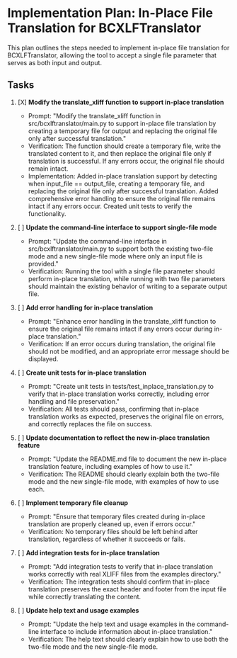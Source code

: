 # Implementation Plan: In-Place File Translation for BCXLFTranslator

This plan outlines the steps needed to implement in-place file translation for BCXLFTranslator, allowing the tool to accept a single file parameter that serves as both input and output.

## Tasks

1. [X] **Modify the translate_xliff function to support in-place translation**
   - Prompt: "Modify the translate_xliff function in src/bcxlftranslator/main.py to support in-place file translation by creating a temporary file for output and replacing the original file only after successful translation."
   - Verification: The function should create a temporary file, write the translated content to it, and then replace the original file only if translation is successful. If any errors occur, the original file should remain intact.
   - Implementation: Added in-place translation support by detecting when input_file == output_file, creating a temporary file, and replacing the original file only after successful translation. Added comprehensive error handling to ensure the original file remains intact if any errors occur. Created unit tests to verify the functionality.

2. [ ] **Update the command-line interface to support single-file mode**
   - Prompt: "Update the command-line interface in src/bcxlftranslator/main.py to support both the existing two-file mode and a new single-file mode where only an input file is provided."
   - Verification: Running the tool with a single file parameter should perform in-place translation, while running with two file parameters should maintain the existing behavior of writing to a separate output file.

3. [ ] **Add error handling for in-place translation**
   - Prompt: "Enhance error handling in the translate_xliff function to ensure the original file remains intact if any errors occur during in-place translation."
   - Verification: If an error occurs during translation, the original file should not be modified, and an appropriate error message should be displayed.

4. [ ] **Create unit tests for in-place translation**
   - Prompt: "Create unit tests in tests/test_inplace_translation.py to verify that in-place translation works correctly, including error handling and file preservation."
   - Verification: All tests should pass, confirming that in-place translation works as expected, preserves the original file on errors, and correctly replaces the file on success.

5. [ ] **Update documentation to reflect the new in-place translation feature**
   - Prompt: "Update the README.md file to document the new in-place translation feature, including examples of how to use it."
   - Verification: The README should clearly explain both the two-file mode and the new single-file mode, with examples of how to use each.

6. [ ] **Implement temporary file cleanup**
   - Prompt: "Ensure that temporary files created during in-place translation are properly cleaned up, even if errors occur."
   - Verification: No temporary files should be left behind after translation, regardless of whether it succeeds or fails.

7. [ ] **Add integration tests for in-place translation**
   - Prompt: "Add integration tests to verify that in-place translation works correctly with real XLIFF files from the examples directory."
   - Verification: The integration tests should confirm that in-place translation preserves the exact header and footer from the input file while correctly translating the content.

8. [ ] **Update help text and usage examples**
   - Prompt: "Update the help text and usage examples in the command-line interface to include information about in-place translation."
   - Verification: The help text should clearly explain how to use both the two-file mode and the new single-file mode.